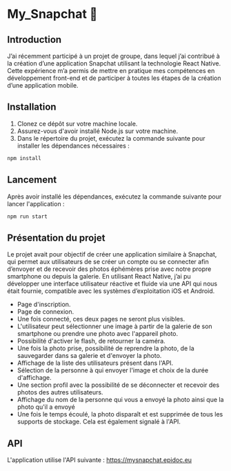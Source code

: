 # My_Snapchat 👻

## Introduction

J’ai récemment participé à un projet de groupe, dans lequel j’ai contribué à la création d’une application Snapchat utilisant la technologie React Native. Cette expérience m’a permis de mettre en pratique mes compétences en développement front-end et de participer à toutes les étapes de la création d’une application mobile.

## Installation

1. Clonez ce dépôt sur votre machine locale.
2. Assurez-vous d'avoir installé Node.js sur votre machine.
3. Dans le répertoire du projet, exécutez la commande suivante pour installer les dépendances nécessaires :

```php
npm install
```

## Lancement

Après avoir installé les dépendances, exécutez la commande suivante pour lancer l'application :

```php
npm run start
```

## Présentation du projet

Le projet avait pour objectif de créer une application similaire à Snapchat, qui permet aux utilisateurs de se créer un compte ou se connecter afin d’envoyer et de recevoir des photos éphémères prise avec notre propre smartphone ou depuis la galerie. En utilisant React Native, j’ai pu développer une interface utilisateur réactive et fluide via une API qui nous était fournie, compatible avec les systèmes d’exploitation iOS et Android.

- Page d'inscription.
- Page de connexion.
- Une fois connecté, ces deux pages ne seront plus visibles.
- L'utilisateur peut sélectionner une image à partir de la galerie de son smartphone ou prendre une photo avec l'appareil photo.
- Possibilité d'activer le flash, de retourner la caméra.
- Une fois la photo prise, possibilité de reprendre la photo, de la sauvegarder dans sa galerie et d'envoyer la photo.
- Affichage de la liste des utilisateurs présent dans l'API.
- Sélection de la personne à qui envoyer l'image et choix de la durée d'affichage.
- Une section profil avec la possibilité de se déconnecter et recevoir des photos des autres utilisateurs.
- Affichage du nom de la personne qui vous a envoyé la photo ainsi que la photo qu'il a envoyé
- Une fois le temps écoulé, la photo disparaît et est supprimée de tous les supports de stockage. Cela est également signalé à l'API.

## API
L'application utilise l'API suivante : https://mysnapchat.epidoc.eu
